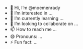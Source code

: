 - 👋 Hi, I’m @moemenrady
- 👀 I’m interested in ...
- 🌱 I’m currently learning ...
- 💞️ I’m looking to collaborate on ...
- 📫 How to reach me ...
- 😄 Pronouns: ...
- ⚡ Fun fact: ...

<!---
moemenrady/moemenrady is a ✨ special ✨ repository because its `README.md` (this file) appears on your GitHub profile.
You can click the Preview link to take a look at your changes.
--->

